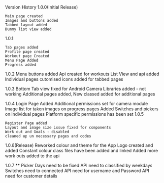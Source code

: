 Version History
1.0.0(Initial Release)

    Main page created
    Images and buttons added
    Tabbed layout added
    Dummy list view added

1.0.1

    Tab pages added
    Profile page created
    Workout page Created
    Menu Page Added
    Progress added

1.0.2
    Menu buttons added
    Api created for workouts
    List View and api added
    Individual pages cutomised
    icons added for tabbed pages

1.0.3
    Bottom Tab view fixed for Android
    Camera Libraries added - not working
    Additional pages added,
    New classed added for additional pages

1.0.4
     Login Page Added
     Additional permissions set for camera module
     Image list for taken images on progress pages
     Added Switches and pickers on individual pages
     Platform specific permissions has been set
1.0.5

    Register Page added
    Layout and image size issue fixed for components
    Work out and Goals - disabled
    cleaned up un necessary pages and codes   

1.0.6(Release)
    Reworked colour and theme for the App
    Logo created and added
    Constant colour class files have been added and linked
    Added more work outs added to the api

1.0.7
    ** Picker Days need to be fixed
    API need to classified by weekdays
    Switches need to connected
    API need for username and Password
    API need for customer details
    
